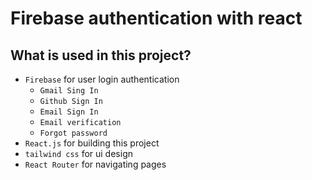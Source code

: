 # Firebase authentication with react

## What is used in this project?

- `Firebase` for user login authentication
    - `Gmail Sing In`
    - `Github Sign In`
    - `Email Sign In`
    - `Email verification`
    - `Forgot password`
- `React.js` for building this project
- `tailwind css` for ui design
- `React Router` for navigating pages



